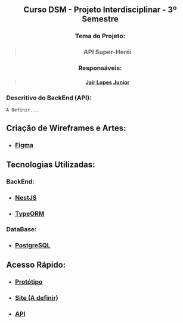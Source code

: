 ## <div align="center"> Curso DSM - Projeto Interdisciplinar - 3º Semestre </div>

### <div align="center"> Tema do Projeto: </div>
> ### <div align="center"> API Super-Herói </div>

### <div align="center"> Responsáveis: </div>
> #### <div align="center"> <a href="https://github.com/JairLopesJunior/projeto-interdisciplinar-primeiro-semestre/blob/main/README.md"> Jair Lopes Junior</a> </div>

### Descritivo do BackEnd (API):

```
A Definir...
```

## Criação de Wireframes e Artes: 
- ### <a href="https://www.figma.com/"> Figma </a>

## Tecnologias Utilizadas:
### BackEnd:
- ### <a href="https://nestjs.com/"> NestJS </a>
- ### <a href="https://typeorm.io/"> TypeORM </a>

### DataBase:
- ### <a href="https://www.postgresql.org/"> PostgreSQL </a>

## Acesso Rápido:
- ### <a href="https://www.figma.com/proto/7n488wJsFhbXR79ue0zAke/Projeto-Interdisciplinar?node-id=0%3A1&scaling=min-zoom&page-id=0%3A1&starting-point-node-id=45%3A2"> Protótipo </a>
- ### <a href=""> Site (A definir) </a>
- ### <a href="https://superheroo-api.herokuapp.com/api"> API </a>
